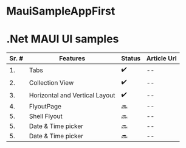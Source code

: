 # MauiSampleAppFirst

# .Net MAUI UI samples 

| Sr. #  | Features | Status | Article Url |
| ------------- | ------------- | ------ | ------ |
| 1. | Tabs  |  ✔️ | -- |
| 2. | Collection View |  ✔️ | --|
| 3. | Horizontal and Vertical Layout |  ✔️  | --|
| 4. | FlyoutPage  | 🔜 | -- |
| 5. | Shell Flyout | 🔜 | -- |
| 5. | Date & Time picker | 🔜 | -- |
| 5. | Date & Time picker | 🔜 | -- |


